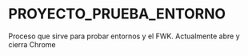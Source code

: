 # PROYECTO_PRUEBA_ENTORNO
Proceso que sirve para probar entornos y el FWK. Actualmente abre y cierra Chrome
